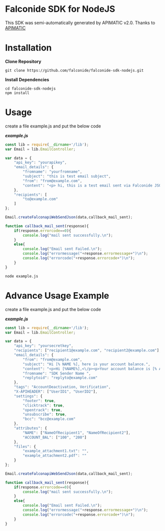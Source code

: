 Falconide SDK for NodeJS 
=================
This SDK was semi-automatically generated by APIMATIC v2.0. Thanks to [APIMATIC](http://apimatic.io/)

Installation
=================
**Clone Repository**
```
git clone https://github.com/falconide/falconide-sdk-nodejs.git
```
**Install Dependencies**
```
cd falconide-sdk-nodejs
npm install
```

Usage
=================
create a file example.js and put the below code

***example.js***
```js
const lib = require(__dirname+'/lib');
var Email = lib.EmailController;

var data = {
    "api_key": "yourapikey",
    "email_details": {
        "fromname": "yourfromname",
        "subject": "this is test email subject",
        "from": "from@example.com",
        "content": "<p> hi, this is a test email sent via Falconide JSON API.</p>"
    },
    "recipients": [
        "to@example.com"
    ]
};

Email.createFalconapiWebSendJson(data,callback_mail_sent);

function callback_mail_sent(response){
    if(response.errorcode==0){
        console.log("mail sent successfully.\n");
    }
    else{
        console.log("Email sent Failed.\n");
        console.log("errormessage("+response.errormessage+")\n");
        console.log("errorcode("+response.errorcode+")\n");
    }
}

```

```
node example.js
```

Advance Usage Example
=================
create a file example.js and put the below code

***example.js***
```js
const lib = require(__dirname+'/lib');
var Email = lib.EmailController;

var data = {
    "api_key": "yoursecretkey",
    "recipients": ["recipient1@example.com", "recipient2@example.com"],
    "email_details": {
        "from": "from@example.com",
        "subject": "Hi [% NAME %], here is your account balance.",
        "content": "<p>Hi [%NAME%],<\/p><p>Your account balance is [% ACCOUNT_BAL %].<\/p>",
        "fromname": "SDK Sender Name ",
        "replytoid": "replyto@example.com"
    },
    "tags": "AccountDeactivation, Verification",
    "X-APIHEADER": ["UserID1", "UserID2"],
    "settings": {
        "footer": true,
        "clicktrack": true,
        "opentrack": true,
        "unsubscribe": true,
        "bcc": "bcc@example.com"
    },
    "attributes": {
        "NAME": ["NameOfRecipient1", "NameOfRecipient2"],
        "ACCOUNT_BAL": ["100", "200"]
    },
    "files": {
        "example_attachment1.txt": "",
        "example_attachment2.pdf": ""
    }
};

Email.createFalconapiWebSendJson(data,callback_mail_sent);

function callback_mail_sent(response){
    if(response.errorcode==0){
        console.log("mail sent successfully.\n");
    }
    else{
        console.log("Email sent Failed.\n");
        console.log("errormessage("+response.errormessage+")\n");
        console.log("errorcode("+response.errorcode+")\n");
    }
}

```
